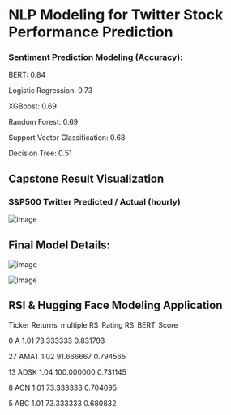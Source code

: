 # NLP Modeling for Twitter Stock Performance Prediction 

### Sentiment Prediction Modeling (Accuracy):

BERT: 0.84

Logistic Regression: 0.73

XGBoost: 0.69

Random Forest: 0.69

Support Vector Classification: 0.68

Decision Tree: 0.51

## Capstone Result Visualization 


### S&P500 Twitter Predicted / Actual (hourly)
![image](https://user-images.githubusercontent.com/114745325/194470771-19487401-0fd9-47f9-a872-072f424fd44f.png)


## Final Model Details:

![image](https://user-images.githubusercontent.com/114745325/195260468-c9ab7d64-e61b-43bf-a001-7f941a2fff20.png)

![image](https://user-images.githubusercontent.com/114745325/195252183-83a13f40-f6c8-4456-a6f9-386c563f18cb.png)

## RSI & Hugging Face Modeling Application

   Ticker  Returns_multiple   RS_Rating  RS_BERT_Score
   
   
0       A              1.01   73.333333       0.831793

27   AMAT              1.02   91.666667       0.794565

13   ADSK              1.04  100.000000       0.731145

8     ACN              1.01   73.333333       0.704095

5     ABC              1.01   73.333333       0.680832
